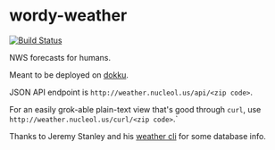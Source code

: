 wordy-weather
=============

[![Build Status](https://travis-ci.org/joliv/wordy-weather.png?branch=master)](https://travis-ci.org/joliv/wordy-weather)

NWS forecasts for humans.

Meant to be deployed on [dokku](https://github.com/progrium/dokku).

JSON API endpoint is `http://weather.nucleol.us/api/<zip code>`.

For an easily grok-able plain-text view that's good through `curl`, use `http://weather.nucleol.us/curl/<zip code>`.`

Thanks to Jeremy Stanley and his [weather cli](http://fungi.yuggoth.org/weather/) for some database info.
